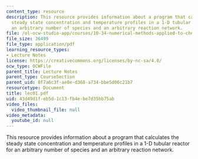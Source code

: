 ```yaml
---
content_type: resource
description: This resource provides information about a program that calculates the
  steady state concentration and temperature profiles in a 1-D tubular reactor for
  an arbitrary number of species and an arbitrary reaction network.
file: /ol-ocw-studio-app/courses/10-34-numerical-methods-applied-to-chemical-engineering-fall-2005/43d49d1feb5d1c13fb4ebe7d35bb75ab_lec01.pdf
file_size: 36499
file_type: application/pdf
learning_resource_types:
- Lecture Notes
license: https://creativecommons.org/licenses/by-nc-sa/4.0/
ocw_type: OCWFile
parent_title: Lecture Notes
parent_type: CourseSection
parent_uid: 8f7a6c3f-ae8e-d368-a734-bbe5d06c21b7
resourcetype: Document
title: lec01.pdf
uid: 43d49d1f-eb5d-1c13-fb4e-be7d35bb75ab
video_files:
  video_thumbnail_file: null
video_metadata:
  youtube_id: null
---
```

This resource provides information about a program that calculates the steady state concentration and temperature profiles in a 1-D tubular reactor for an arbitrary number of species and an arbitrary reaction network.